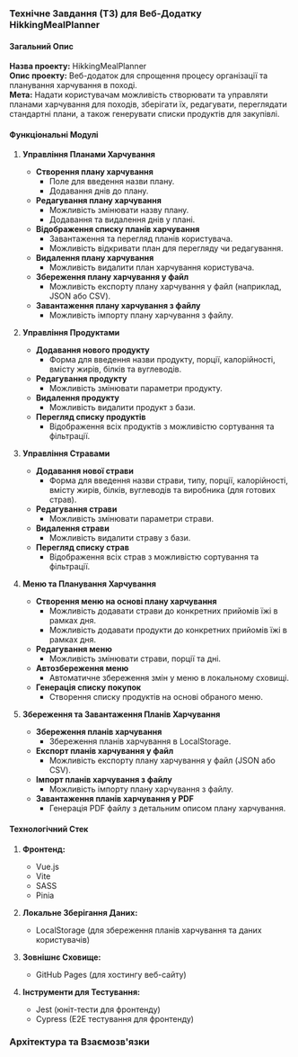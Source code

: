 ### Технічне Завдання (ТЗ) для Веб-Додатку HikkingMealPlanner

#### Загальний Опис

**Назва проекту:** HikkingMealPlanner  
**Опис проекту:** Веб-додаток для спрощення процесу організації та планування харчування в поході.  
**Мета:** Надати користувачам можливість створювати та управляти планами харчування для походів, зберігати їх, редагувати, переглядати стандартні плани, а також генерувати списки продуктів для закупівлі.  

#### Функціональні Модулі

1. **Управління Планами Харчування**
   - **Створення плану харчування**
     - Поле для введення назви плану.
     - Додавання днів до плану.
   - **Редагування плану харчування**
     - Можливість змінювати назву плану.
     - Додавання та видалення днів у плані.
   - **Відображення списку планів харчування**
     - Завантаження та перегляд планів користувача.
     - Можливість відкривати план для перегляду чи редагування.
   - **Видалення плану харчування**
     - Можливість видалити план харчування користувача.
   - **Збереження плану харчування у файл**
     - Можливість експорту плану харчування у файл (наприклад, JSON або CSV).
   - **Завантаження плану харчування з файлу**
     - Можливість імпорту плану харчування з файлу.

2. **Управління Продуктами**
   - **Додавання нового продукту**
     - Форма для введення назви продукту, порції, калорійності, вмісту жирів, білків та вуглеводів.
   - **Редагування продукту**
     - Можливість змінювати параметри продукту.
   - **Видалення продукту**
     - Можливість видалити продукт з бази.
   - **Перегляд списку продуктів**
     - Відображення всіх продуктів з можливістю сортування та фільтрації.

3. **Управління Стравами**
   - **Додавання нової страви**
     - Форма для введення назви страви, типу, порції, калорійності, вмісту жирів, білків, вуглеводів та виробника (для готових страв).
   - **Редагування страви**
     - Можливість змінювати параметри страви.
   - **Видалення страви**
     - Можливість видалити страву з бази.
   - **Перегляд списку страв**
     - Відображення всіх страв з можливістю сортування та фільтрації.

4. **Меню та Планування Харчування**
   - **Створення меню на основі плану харчування**
     - Можливість додавати страви до конкретних прийомів їжі в рамках дня.
     - Можливість додавати продукти до конкретних прийомів їжі в рамках дня.
   - **Редагування меню**
     - Можливість змінювати страви, порції та дні.
   - **Автозбереження меню**
     - Автоматичне збереження змін у меню в локальному сховищі.
   - **Генерація списку покупок**
     - Створення списку продуктів на основі обраного меню.

5. **Збереження та Завантаження Планів Харчування**
   - **Збереження планів харчування**
     - Збереження планів харчування в LocalStorage.
   - **Експорт планів харчування у файл**
     - Можливість експорту плану харчування у файл (JSON або CSV).
   - **Імпорт планів харчування з файлу**
     - Можливість імпорту плану харчування з файлу.
   - **Завантаження планів харчування у PDF**
     - Генерація PDF файлу з детальним описом плану харчування.

#### Технологічний Стек

1. **Фронтенд:**
   - Vue.js
   - Vite
   - SASS
   - Pinia

2. **Локальне Зберігання Даних:**
   - LocalStorage (для збереження планів харчування та даних користувачів)

3. **Зовнішнє Сховище:**
   - GitHub Pages (для хостингу веб-сайту)

4. **Інструменти для Тестування:**
   - Jest (юніт-тести для фронтенду)
   - Cypress (E2E тестування для фронтенду)

### Архітектура та Взаємозв'язки

